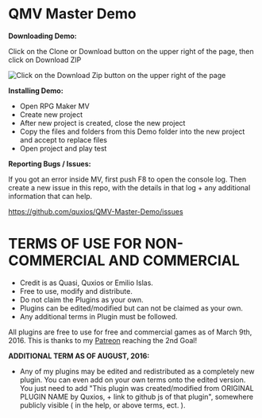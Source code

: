 QMV Master Demo
===============
**Downloading Demo:**

Click on the Clone or Download button on the upper right of the page, then click on Download ZIP

![Click on the Download Zip button on the upper right of the page](https://cloud.githubusercontent.com/assets/9346563/21583800/f2bd1ccc-d044-11e6-8730-8d6b3b183453.png)

**Installing Demo:**
 * Open RPG Maker MV
 * Create new project
 * After new project is created, close the new project
 * Copy the files and folders from this Demo folder into the new project and accept to replace files
 * Open project and play test

**Reporting Bugs / Issues:**

If you got an error inside MV, first push F8 to open the console log.
Then create a new issue in this repo, with the details in that log + any additional information that can help.

https://github.com/quxios/QMV-Master-Demo/issues

TERMS OF USE FOR NON-COMMERCIAL AND COMMERCIAL
==============================================
 * Credit is as Quasi, Quxios or Emilio Islas.
 * Free to use, modify and distribute.
 * Do not claim the Plugins as your own.
 * Plugins can be edited/modified but can not be claimed as your own.
 * Any additional terms in Plugin must be followed.

All plugins are free to use for free and commercial games as of March 9th, 2016. This is thanks to my <a href="https://www.patreon.com/quxios">Patreon</a> reaching the 2nd Goal!

**ADDITIONAL TERM AS OF AUGUST, 2016:**
 * Any of my plugins may be edited and redistributed as a completely new plugin. You can even add on your own terms onto the edited version. You just need to add "This plugin was created/modified from ORIGINAL PLUGIN NAME by Quxios, + link to github js of that plugin", somewhere publicly visible ( in the help, or above terms, ect. ).
